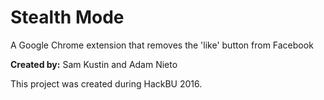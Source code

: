 # Stealth Mode
A Google Chrome extension that removes the 'like' button from Facebook

**Created by:** Sam Kustin and Adam Nieto

This project was created during HackBU 2016.

